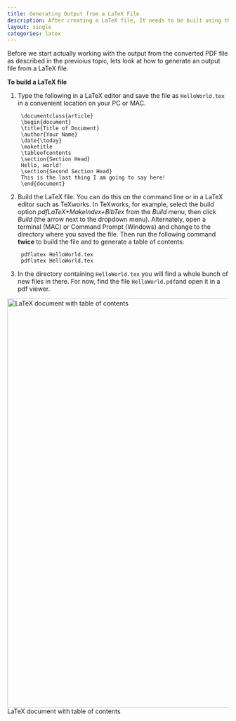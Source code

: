 ```yaml
---
title: Generating Output from a LaTeX File
description: After creating a LaTeX file, It needs to be built using the TeX distribution to generate an output PDF file.
layout: single
categories: latex
---
```

Before we start actually working with the output from the converted PDF file as described in the previoius topic, lets look at how to generate an output file from a LaTeX file.

**To build a LaTeX file**

1. Type the following in a LaTeX editor and save the file as `HelloWorld.tex` in a convenient location on your PC or MAC.

        \documentclass{article}
        \begin{document}
        \title{Title of Document}
        \author{Your Name}
        \date{\today}
        \maketitle
        \tableofcontents
        \section{Section Head}
        Hello, world!
        \section{Second Section Head}
        This is the last thing I am going to say here!
        \end{document}

2. Build the LaTeX file. You can do this on the command line or in a LaTeX editor such as TeXworks. In TeXworks, for example, select the build option *pdfLaTeX+MakeIndex+BibTex* from the *Build* menu, then click *Build* (the arrow next to the dropdown menu). Alternately, open a terminal (MAC) or Command Prompt (Windows) and change to the directory where you saved the file. Then run the following command **twice** to build the file and to generate a table of contents:

        pdflatex HelloWorld.tex
        pdflatex HelloWorld.tex

3. In the directory containing `HelloWorld.tex` you will find a whole bunch of new files in there. For now, find the file `HelloWorld.pdf`and open it in a pdf viewer.

<img src="/assets/images/latex/hello-world.png" alt="LaTeX document with table of contents" style="width:583px;height:929px;">
<figcaption>LaTeX document with table of contents</figcaption>
